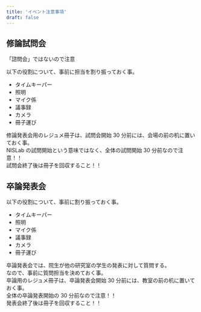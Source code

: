 ```yaml
---
title: 'イベント注意事項'
draft: false
---
```


## 修論試問会

「諮問会」ではないので注意

以下の役割について、事前に担当を割り振っておく事。

- タイムキーパー
- 照明
- マイク係
- 議事録
- カメラ
- 冊子運び

修論発表会用のレジュメ冊子は、試問会開始 30 分前には、会場の前の机に置いておく事。  
NISLab の試問開始という意味ではなく、全体の試問開始 30 分前なので注意！！  
試問会終了後は冊子を回収すること！！

## 卒論発表会

以下の役割について、事前に割り振っておく事。

- タイムキーパー
- 照明
- マイク係
- 議事録
- カメラ
- 冊子運び

卒論発表会では、院生が他の研究室の学生の発表に対して質問する。  
なので、事前に質問担当を決めておく事。  
卒論用のレジュメ冊子は、卒論発表会開始 30 分前には、教室の前の机に置いておく事。  
全体の卒論発表開始の 30 分前なので注意！！  
発表会終了後は冊子を回収すること！！
